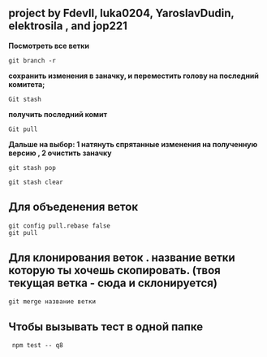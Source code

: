 ## project by Fdevll, luka0204, YaroslavDudin, elektrosila , and jop221

**Посмотреть все ветки**
```
git branch -r 
```
**сохранить изменения в заначку, и переместить голову на последний комитета;**
```
Git stash
``` 
**получить последний комит**
```
Git pull 
```
**Дальше на выбор: 1 натянуть спрятанные изменения на полученную версию , 2 очистить заначку**
```
git stash pop
```
```
git stash clear 
```
## Для объеденения веток
```
git config pull.rebase false
git pull
```
## Для клонирования веток . название ветки которую ты хочешь скопировать. (твоя текущая ветка - сюда и склонируется)
```
git merge название ветки

```
 ## Чтобы вызывать тест в одной папке  
 ```
  npm test -- q8
 ```
